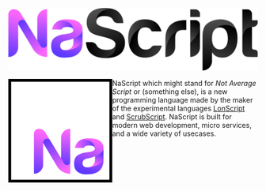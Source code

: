 <p align="center">
    <img src="https://github.com/Mentors4EDU/NaScript/blob/main/assets/NaScript_full.png" width="700" alt="banner">
  </a>
</p>
<img align="left" width="210" src="https://github.com/Mentors4EDU/NaScript/blob/main/assets/Na_Square_2048_border.png"> 

NaScript which might stand for *Not Average Script* or (something else), is a new programming language made by the maker of the experimental languages [LonScript](https://github.com/Lonero-Team/LonScript) and [ScrubScript](https://github.com/Mentors4EDU/ScrubScript). NaScript is built for modern web development, micro services, and a wide variety of usecases.
